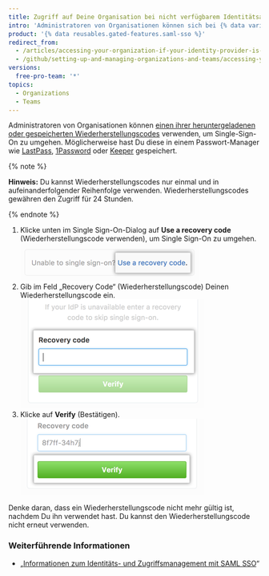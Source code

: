 ```yaml
---
title: Zugriff auf Deine Organisation bei nicht verfügbarem Identitätsanbieter
intro: 'Administratoren von Organisationen können sich bei {% data variables.product.product_name %} anmelden, auch wenn ihr Identitätsanbieter nicht verfügbar ist, indem sie Single Sign-On umgehen und ihre Wiederherstellungscodes verwenden.'
product: '{% data reusables.gated-features.saml-sso %}'
redirect_from:
  - /articles/accessing-your-organization-if-your-identity-provider-is-unavailable
  - /github/setting-up-and-managing-organizations-and-teams/accessing-your-organization-if-your-identity-provider-is-unavailable
versions:
  free-pro-team: '*'
topics:
  - Organizations
  - Teams
---
```


Administratoren von Organisationen können [einen ihrer heruntergeladenen oder gespeicherten Wiederherstellungscodes](/articles/downloading-your-organization-s-saml-single-sign-on-recovery-codes) verwenden, um Single-Sign-On zu umgehen. Möglicherweise hast Du diese in einem Passwort-Manager wie [LastPass](https://lastpass.com/), [1Password](https://1password.com/) oder [Keeper](https://keepersecurity.com/) gespeichert.

{% note %}

**Hinweis:** Du kannst Wiederherstellungscodes nur einmal und in aufeinanderfolgender Reihenfolge verwenden. Wiederherstellungscodes gewähren den Zugriff für 24 Stunden.

{% endnote %}

1. Klicke unten im Single Sign-On-Dialog auf **Use a recovery code** (Wiederherstellungscode verwenden), um Single Sign-On zu umgehen. ![Link zum Eingeben Deines Wiederherstellungscodes](/assets/images/help/saml/saml_use_recovery_code.png)
2. Gib im Feld „Recovery Code“ (Wiederherstellungscode) Deinen Wiederherstellungscode ein. ![Feld zum Eingeben Deines Wiederherstellungscodes](/assets/images/help/saml/saml_recovery_code_entry.png)
3. Klicke auf **Verify** (Bestätigen). ![Schaltfläche zum Bestätigen Deines Wiederherstellungscodes](/assets/images/help/saml/saml_verify_recovery_codes.png)

Denke daran, dass ein Wiederherstellungscode nicht mehr gültig ist, nachdem Du ihn verwendet hast. Du kannst den Wiederherstellungscode nicht erneut verwenden.

### Weiterführende Informationen

- „[Informationen zum Identitäts- und Zugriffsmanagement mit SAML SSO](/articles/about-identity-and-access-management-with-saml-single-sign-on)“
